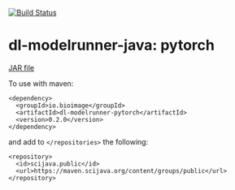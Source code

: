 [![Build Status](https://github.com/bioimage-io/pytorch-java-interface/actions/workflows/build.yml/badge.svg)](https://github.com/bioimage-io/pytorch-java-interface/actions/workflows/build.yml)

# dl-modelrunner-java: pytorch

[JAR file](https://maven.scijava.org/service/local/artifact/maven/redirect?r=releases&g=io.bioimage&a=dl-modelrunner-pytorch&v=0.1.0&e=jar)


To use with maven:

```
<dependency>
  <groupId>io.bioimage</groupId>
  <artifactId>dl-modelrunner-pytorch</artifactId>
  <version>0.2.0</version>
</dependency>
```

and add to `</repositories>` the following:

```
<repository>
  <id>scijava.public</id>
  <url>https://maven.scijava.org/content/groups/public</url>
</repository>
```
